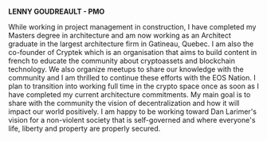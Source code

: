 **LENNY GOUDREAULT - PMO**

While working in project management in construction, I have completed my Masters degree in architecture and am now working as an Architect graduate in the largest architecture firm in Gatineau, Quebec. I am also the co-founder of Cryptek which is an organisation that aims to build content in french to educate the community about cryptoassets and blockchain technology. We also organize meetups to share our knowledge with the community and I am thrilled to continue these efforts with the EOS Nation. I plan to transition into working full time in the crypto space once as soon as I have completed my current architecture commitments. My main goal is to share with the community the vision of decentralization and how it will impact our world positively. I am happy to be working toward Dan Larimer's vision for a non-violent society that is self-governed and where everyone's life, liberty and property are properly secured.
